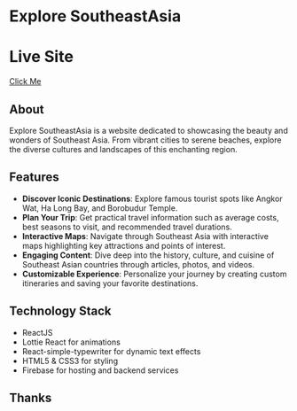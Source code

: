 # Explore SoutheastAsia

# Live Site
[Click Me](https://paradise-of-earth.web.app/)

## About
Explore SoutheastAsia is a website dedicated to showcasing the beauty and wonders of Southeast Asia. From vibrant cities to serene beaches, explore the diverse cultures and landscapes of this enchanting region.

## Features
- **Discover Iconic Destinations**: Explore famous tourist spots like Angkor Wat, Ha Long Bay, and Borobudur Temple.
- **Plan Your Trip**: Get practical travel information such as average costs, best seasons to visit, and recommended travel durations.
- **Interactive Maps**: Navigate through Southeast Asia with interactive maps highlighting key attractions and points of interest.
- **Engaging Content**: Dive deep into the history, culture, and cuisine of Southeast Asian countries through articles, photos, and videos.
- **Customizable Experience**: Personalize your journey by creating custom itineraries and saving your favorite destinations.

## Technology Stack
- ReactJS
- Lottie React for animations
- React-simple-typewriter for dynamic text effects
- HTML5 & CSS3 for styling
- Firebase for hosting and backend services

## Thanks
